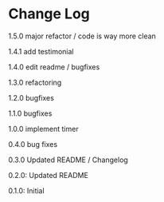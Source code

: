 # Change Log

1.5.0 major refactor / code is way more clean

1.4.1 add testimonial

1.4.0 edit readme / bugfixes

1.3.0 refactoring

1.2.0 bugfixes

1.1.0 bugfixes

1.0.0 implement timer

0.4.0 bug fixes

0.3.0 Updated README / Changelog

0.2.0: Updated README

0.1.0: Initial